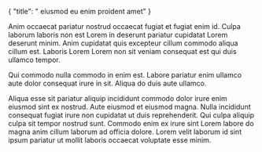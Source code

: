 {
  "title": " eiusmod eu enim proident amet"
}

Anim occaecat pariatur nostrud occaecat fugiat et fugiat enim id. Culpa laborum laboris non est Lorem in deserunt pariatur cupidatat Lorem deserunt minim. Anim cupidatat quis excepteur cillum commodo aliqua cillum est. Laboris Lorem Lorem non sit veniam consequat est qui duis ullamco tempor.

Qui commodo nulla commodo in enim est. Labore pariatur enim ullamco aute dolor consequat irure in sit. Aliqua do duis aute ullamco.

Aliqua esse sit pariatur aliquip incididunt commodo dolor irure enim eiusmod sint ex nostrud. Aute eiusmod et eiusmod magna. Nulla incididunt consequat fugiat irure non cupidatat ut duis reprehenderit. Qui culpa aliquip culpa sit tempor nostrud sunt. Commodo enim ex irure sint Lorem labore do magna anim cillum laborum ad officia dolore. Lorem velit laborum id sint ipsum pariatur ut mollit laboris occaecat voluptate esse minim.